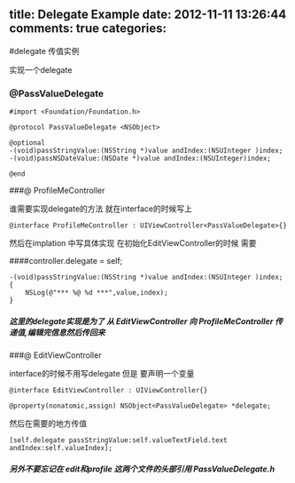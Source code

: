 title: Delegate Example
date: 2012-11-11 13:26:44
comments: true
categories: 
---

#delegate 传值实例

实现一个delegate
### @PassValueDelegate

	#import <Foundation/Foundation.h>

	@protocol PassValueDelegate <NSObject>

	@optional
	-(void)passStringValue:(NSString *)value andIndex:(NSUInteger )index;
	-(void)passNSDateValue:(NSDate *)value andIndex:(NSUInteger)index;

	@end

###@ ProfileMeController

谁需要实现delegate的方法 就在interface的时候写上 

	@interface ProfileMeController : UIViewController<PassValueDelegate>{}

然后在implation 中写具体实现
在初始化EditViewController的时候 需要

####controller.delegate = self;


	-(void)passStringValue:(NSString *)value andIndex:(NSUInteger )index;
	{
   		NSLog(@"*** %@ %d ***",value,index);
   	}
   	
##### 这里的delegate实现是为了 从 EditViewController 向 ProfileMeController 传递值,编辑完信息然后传回来


###@ EditViewController

interface的时候不用写delegate 但是 要声明一个变量

	@interface EditViewController : UIViewController{}
	
	@property(nonatomic,assign) NSObject<PassValueDelegate> *delegate;
	
然后在需要的地方传值

	[self.delegate passStringValue:self.valueTextField.text andIndex:self.valueIndex];
	
##### 另外不要忘记在 edit和profile 这两个文件的头部引用 PassValueDelegate.h